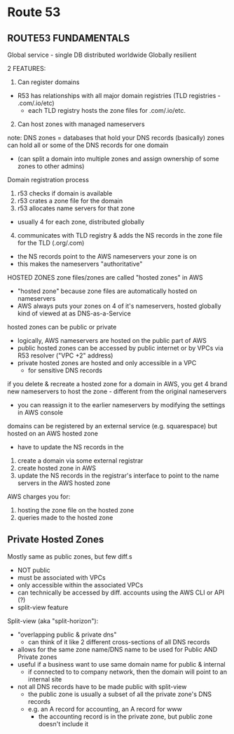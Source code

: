 # Route 53

## ROUTE53 FUNDAMENTALS

Global service - single DB distributed worldwide
Globally resilient

2 FEATURES:
1. Can register domains
  - R53 has relationships with all major domain registries (TLD registries - .com/.io/etc)
    - each TLD registry hosts the zone files for .com/.io/etc.
2. Can host zones with managed nameservers

note: DNS zones = databases that hold your DNS records (basically)
zones can hold all or some of the DNS records for one domain
- (can split a domain into multiple zones and assign ownership of some zones to other admins)

Domain registration process
1. r53 checks if domain is available
2. r53 crates a zone file for the domain
3. r53 allocates name servers for that zone 
  - usually 4 for each zone, distributed globally
4. communicates with TLD registry & adds the NS records in the zone file for the TLD (.org/.com)
  - the NS records point to the AWS nameservers your zone is on
  - this makes the nameservers "authoritative"

HOSTED ZONES
zone files/zones are called "hosted zones" in AWS
- "hosted zone" because zone files are automatically hosted on nameservers
- AWS always puts your zones on 4 of it's nameservers, hosted globally
kind of viewed at as DNS-as-a-Service

hosted zones can be public or private
- logically, AWS nameservers are hosted on the public part of AWS
- public hosted zones can be accessed by public internet or by VPCs via R53 resolver ("VPC +2" address)
- private hosted zones are hosted and only accessible in a VPC
  - for sensitive DNS records

if you delete & recreate a hosted zone for a domain in AWS, you get 4 brand new nameservers to host the zone - different from the original nameservers
- you can reassign it to the earlier nameservers by modifying the settings in AWS console

domains can be registered by an external service (e.g. squarespace) but hosted on an AWS hosted zone
- have to update the NS records in the 
1. create a domain via some external registrar
2. create hosted zone in AWS
3. update the NS records in the registrar's interface to point to the name servers in the AWS hosted zone

AWS charges you for:
1. hosting the zone file on the hosted zone
2. queries made to the hosted zone


## Private Hosted Zones

Mostly same as public zones, but few diff.s
- NOT public
- must be associated with VPCs
- only accessible within the associated VPCs
- can technically be accessed by diff. accounts using the AWS CLI or API (?)
- split-view feature

Split-view (aka "split-horizon"):
- "overlapping public & private dns"
    - can think of it like 2 different cross-sections of all DNS records
- allows for the same zone name/DNS name to be used for Public AND Private zones
- useful if a business want to use same domain name for public & internal
    - if connected to to company network, then the domain will point to an internal site
- not all DNS records have to be made public with split-view
    - the public zone is usually a subset of all the private zone's DNS records
    - e.g. an A record for accounting, an A record for www 
        - the accounting record is in the private zone, but public zone doesn't include it


